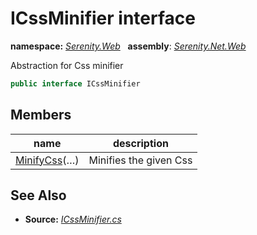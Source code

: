 # ICssMinifier interface
**namespace:** *[Serenity.Web](../README.md#serenity.web-namespace)*   **assembly**: *[Serenity.Net.Web](../README.md)*

Abstraction for Css minifier

```csharp
public interface ICssMinifier
```

## Members

| name | description |
| --- | --- |
| [MinifyCss](ICssMinifier/MinifyCss.md)(…) | Minifies the given Css |

## See Also

* **Source:** *[ICssMinifier.cs](https://github.com/serenity-is/Serenity/blob/master/src/Serenity.Net.Web/Mvc/ICssMinifier.cs)*